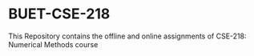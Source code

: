 # BUET-CSE-218
This Repository contains the offline and online assignments of CSE-218: Numerical Methods course
